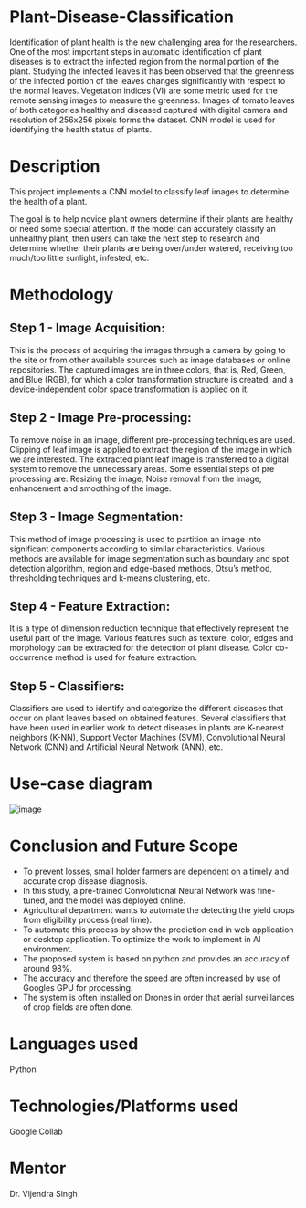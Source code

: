 # Plant-Disease-Classification
Identification of plant health is the new challenging area for the researchers. One of the most important steps in automatic identification of plant diseases is to extract the infected region from the normal portion of the plant. Studying the infected leaves it has been observed that the greenness of the infected portion of the leaves changes significantly with respect to the normal leaves. Vegetation indices (VI) are some metric used for the remote sensing images to measure the greenness. Images of tomato leaves of both categories healthy and diseased captured with digital camera and resolution of 256x256 pixels forms the dataset. CNN model is used for identifying the health status of plants.

# Description
This project implements a CNN model to classify leaf images to determine the health of a plant.

The goal is to help novice plant owners determine if their plants are healthy or need some special attention. If the model can accurately classify an unhealthy plant, then users can take the next step to research and determine whether their plants are being over/under watered, receiving too much/too little sunlight, infested, etc.

# Methodology
## Step 1 - Image Acquisition:
This is the process of acquiring the images through a camera by going to the site or from other available sources such as image databases or online repositories. The captured images are in three colors, that is, Red, Green, and Blue (RGB), for which a color transformation structure is created, and a device-independent color space transformation is applied on it.

## Step 2 - Image Pre-processing:
To remove noise in an image, different pre-processing techniques are used. Clipping of leaf image is applied to extract the region of the image in which we are interested. The extracted plant leaf image is transferred to a digital system to remove the unnecessary areas. Some essential steps of pre processing are: Resizing the image, Noise removal from the image, enhancement and smoothing of the image.

## Step 3 - Image Segmentation:
This method of image processing is used to partition an image into significant components according to similar characteristics. Various methods are available for image segmentation such as boundary and spot detection algorithm, region and edge-based methods, Otsu’s method, thresholding techniques and k-means clustering, etc.

## Step 4 - Feature Extraction: 
It is a type of dimension reduction technique that effectively represent the useful part of the image. Various features such as texture, color, edges and morphology can be extracted for the detection of plant disease. Color co-occurrence method is used for feature extraction.

## Step 5 - Classifiers: 
Classifiers are used to identify and categorize the different diseases that occur on plant leaves based on obtained features. Several classifiers that have been used in earlier work to detect diseases in plants are K-nearest neighbors (K-NN), Support Vector Machines (SVM), Convolutional Neural Network (CNN) and Artificial Neural Network (ANN), etc.

# Use-case diagram
![image](https://user-images.githubusercontent.com/47741271/174048013-bee9539e-e481-487f-adcb-257a6bb233cb.png)

# Conclusion and Future Scope
- To prevent losses, small holder farmers are dependent on a timely and accurate crop disease diagnosis. 
-	In this study, a pre-trained Convolutional Neural Network was fine-tuned, and the model was deployed online.
-	Agricultural department wants to automate the detecting the yield crops from eligibility process (real time). 
-	To automate this process by show the prediction end in web application or desktop application. To optimize the work to implement in AI environment. 
-	The proposed system is based on python and provides an accuracy of around 98%.
-	The accuracy and therefore the speed are often increased by use of Googles GPU for processing. 
-	The system is often installed on Drones in order that aerial surveillances of crop fields are often done.

# Languages used
Python

# Technologies/Platforms used
Google Collab

# Mentor
Dr. Vijendra Singh
